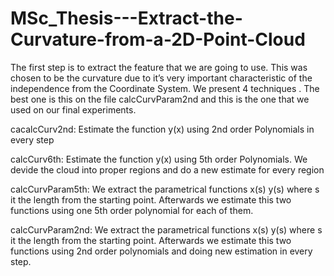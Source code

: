 # MSc_Thesis---Extract-the-Curvature-from-a-2D-Point-Cloud
The first step is to extract the feature that we are going to use. This was chosen to be the curvature due to it’s very important characteristic of the independence from the Coordinate System. We present 4 techniques . The best one is this on the file calcCurvParam2nd and this is the one that we used on our final experiments.

cacalcCurv2nd: Estimate the function y(x) using 2nd order Polynomials in every step

calcCurv6th: Estimate the function y(x) using 5th order Polynomials. We devide the cloud into proper regions and do a new estimate for every region 

calcCurvParam5th: We extract the parametrical functions x(s) y(s) where s it the length from the starting point. Afterwards we estimate this two functions using one 5th order polynomial for each of them.

calcCurvParam2nd:  We extract the parametrical functions x(s) y(s) where s it the length from the starting point. Afterwards we estimate this two functions using 2nd order polynomials and doing new estimation in every step.
